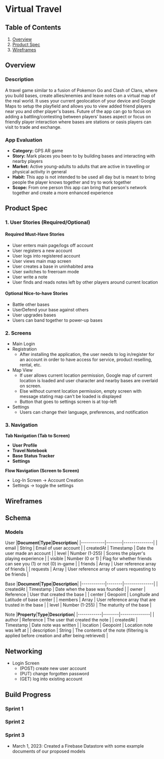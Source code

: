# **Virtual Travel**
## **Table of Contents**
1. [Overview](#overview)
2. [Product Spec](#product-spec)
3. [Wireframes](#wireframes)
## Overview
### **Description**
A travel game similar to a fusion of Pokemon Go and Clash of Clans, where you build bases, create allies/enemies and leave notes on a virtual map of the real world. It uses your current geolocation of your device and Google Maps to setup the playfield and allows you to view added friend players near you and other player's bases. Future of the app can go to focus on adding a battling/contesting between players' bases aspect or focus on friendly player interaction where bases are stations or oasis players can visit to trade and exchange.

### **App Evaluation**
- **Category:** GPS AR game
- **Story:** Mark places you been to by building bases and interacting with nearby players
- **Market:** Active young-adults to adults that are active in travelling or physical activity in general
- **Habit:** This app is not intended to be used all day but is meant to bring people the player knows together and try to work together
- **Scope:** From one person this app can bring that person's network together and create a more enhanced experience

## **Product Spec**

### 1.	User Stories (Required/Optional)
#### **Required Must-Have Stories**
- User enters main page/logs off account
- User registers a new account
- User logs into registered account
- User views main map screen
- User creates a base in uninhabited area
- User switches to freeroam mode
- User write a note 
- User finds and reads notes left by other players around current location

#### **Optional Nice-to-have Stories**
- Battle other bases
- UserDefend your base against others
- User upgrades bases
- Users can band together to power-up bases

### 2.	Screens 
- Main Login
- Registration
	- After installing the application, the user needs to log in/register for an account in order to have access for service, product reselling, rental, etc.
- Map View
	- If user allows current location permission, Google map of current location is loaded and user character and nearby bases are overlaid on screen.
	- Else without current location permission, empty screen with message stating map can't be loaded is displayed
	- Button that goes to settings screen is at top-left
- Settings
	- Users can change their language, preferences, and notification 

### **3.	Navigation**
**Tab Navigation (Tab to Screen)**
- **User Profile**
- **Travel Notebook**
- **Base Status Tracker**
- **Settings**

**Flow Navigation (Screen to Screen)**
- Log-In Screen -> Account Creation
- Settings -> toggle the settings

## Wireframes

## Schema

### **Models**
User
|**Document**|**Type**|**Description**|
|------------|--------|---------------|
| email  | String | Email of user account |
| createdAt | Timestamp | Date the user made an account |
| level | Number (1-255) | Scores the player's playing experience |
| visible | Number (0 or 1) | Flag for whether friends can see you (1) or not (0) in-game |
| friends | Array | User reference array of friends |
| requests | Array | User reference array of users requesting to be friends |

Base
|**Document**|**Type**|**Description**|
|------------|--------|---------------|
| createdAt | Timestamp | Date when the base was founded |
| owner | Reference | User that created the base |
| center | Geopoint | Longitude and Latitude of base center |
| members | Array | User reference array that are trusted in the base |
| level | Number (1-255) | The maturity of the base |

Note
|**Property**|**Type**|**Description**|
|------------|--------|---------------|
| author | Reference | The user that created the note |
| createdAt | Timestamp | Date note was written |
| location | Geopoint | Location note was left at |
| description | String | The contents of the note (filtering is applied before creation and after being retrieved) |

## **Networking**
- Login Screen
	- (POST) create new user account
	- (PUT) change forgotten password
	- (GET) log into existing account

## **Build Progress**
### Sprint 1
### Sprint 2
### Sprint 3
 - March 1, 2023: Created a Firebase Datastore with some example documents of our proposed models
